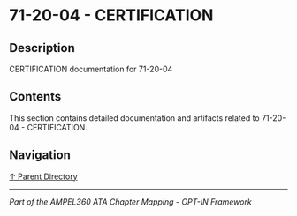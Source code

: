 # 71-20-04 - CERTIFICATION

## Description

CERTIFICATION documentation for 71-20-04

## Contents

This section contains detailed documentation and artifacts related to 71-20-04 - CERTIFICATION.

## Navigation

[↑ Parent Directory](../README.md)

---

*Part of the AMPEL360 ATA Chapter Mapping - OPT-IN Framework*
